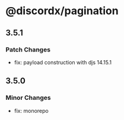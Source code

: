 # @discordx/pagination

## 3.5.1

### Patch Changes

- fix: payload construction with djs 14.15.1

## 3.5.0

### Minor Changes

- fix: monorepo
